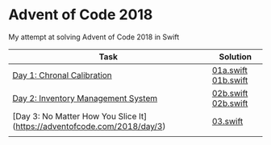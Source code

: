 # Advent of Code 2018

My attempt at solving Advent of Code 2018 in Swift

| Task                                                                      | Solution                                                   |
| ---                                                                       | ---                                                        |
| [Day 1: Chronal Calibration](https://adventofcode.com/2018/day/1)         | [01a.swift](day01/01a.swift)  [01b.swift](day01/01b.swift) |
| [Day 2: Inventory Management System](https://adventofcode.com/2018/day/2) | [02b.swift](day02/02a.swift)  [02b.swift](day02/02b.swift) |
| [Day 3: No Matter How You Slice It] (https://adventofcode.com/2018/day/3) | [03.swift](day03/03.swift)                                 |
|                                                                           |                                                            |

